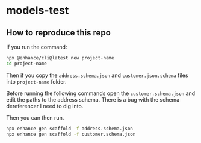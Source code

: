 # models-test

## How to reproduce this repo

If you run the command:

```bash
npx @enhance/cli@latest new project-name
cd project-name
```

Then if you copy the `address.schema.json` and `customer.json.schema` files into `project-name` folder.

Before running the following commands open the `customer.schema.json` and edit the paths to the address schema. There is a bug with the schema dereferencer I need to dig into.

Then you can then run.

```bash
npx enhance gen scaffold -f address.schema.json
npx enhance gen scaffold -f customer.schema.json
```
